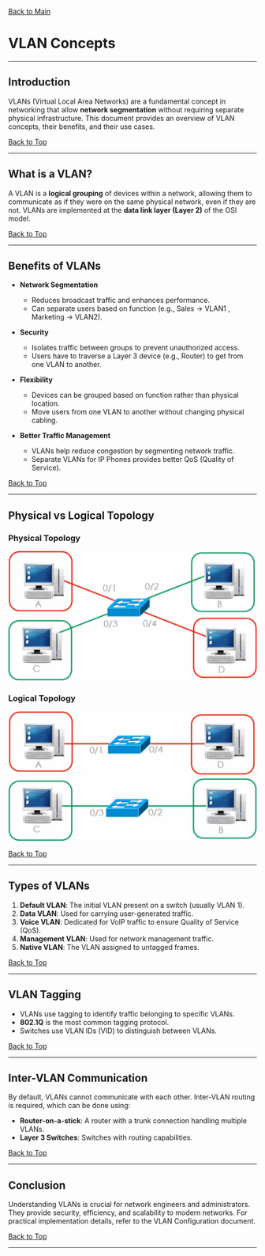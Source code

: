 <a name="top"></a>
[Back to Main]()

# VLAN Concepts

---

## Introduction
VLANs (Virtual Local Area Networks) are a fundamental concept in networking that allow **network segmentation** without requiring separate physical infrastructure. This document provides an overview of VLAN concepts, their benefits, and their use cases.

[Back to Top](#top)

---

## What is a VLAN?
A VLAN is a **logical grouping** of devices within a network, allowing them to communicate as if they were on the same physical network, even if they are not. VLANs are implemented at the **data link layer (Layer 2)** of the OSI model.

[Back to Top](#top)

---

## Benefits of VLANs
* **Network Segmentation**
  * Reduces broadcast traffic and enhances performance.
  * Can separate users based on function (e.g., Sales &#8594; VLAN1 , Marketing &#8594; VLAN2).

* **Security**
  * Isolates traffic between groups to prevent unauthorized access.
  * Users have to traverse a Layer 3 device (e.g., Router) to get from one VLAN to another.

* **Flexibility**
  * Devices can be grouped based on function rather than physical location.
  * Move users from one VLAN to another without changing physical cabling.

* **Better Traffic Management**
  * VLANs help reduce congestion by segmenting network traffic.
  * Separate VLANs for IP Phones provides better QoS (Quality of Service).

[Back to Top](#top)

---

## Physical vs Logical Topology
### Physical Topology
![Physical Topology](screenshot/physical-topology.png)

### Logical Topology
![Logical Topology](screenshot/logical-topology.png)

[Back to Top](#top)

---

## Types of VLANs
1. **Default VLAN**: The initial VLAN present on a switch (usually VLAN 1).
2. **Data VLAN**: Used for carrying user-generated traffic.
3. **Voice VLAN**: Dedicated for VoIP traffic to ensure Quality of Service (QoS).
4. **Management VLAN**: Used for network management traffic.
5. **Native VLAN**: The VLAN assigned to untagged frames.

[Back to Top](#top)

---

## VLAN Tagging
- VLANs use tagging to identify traffic belonging to specific VLANs.
- **802.1Q** is the most common tagging protocol.
- Switches use VLAN IDs (VID) to distinguish between VLANs.

[Back to Top](#top)

---

## Inter-VLAN Communication
By default, VLANs cannot communicate with each other. Inter-VLAN routing is required, which can be done using:
- **Router-on-a-stick**: A router with a trunk connection handling multiple VLANs.
- **Layer 3 Switches**: Switches with routing capabilities.

[Back to Top](#top)

---

## Conclusion
Understanding VLANs is crucial for network engineers and administrators. They provide security, efficiency, and scalability to modern networks. For practical implementation details, refer to the VLAN Configuration document.


[Back to Top](#top)

---

